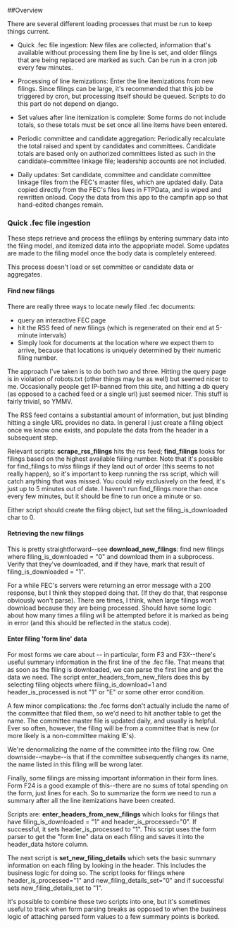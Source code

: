 
##Overview

There are several different loading processes that must be run to keep things current.


* Quick .fec file ingestion: New files are collected, information that's available without processing them line by line is set, and older filings that are being replaced are marked as such. Can be run in a cron job every few minutes.

* Processing of line itemizations: Enter the line itemizations from new filings. Since filings can be large, it's recommended that this job be triggered by cron, but processing itself should be queued. Scripts to do this part do not depend on django.

* Set values after line itemization is complete: Some forms do not include totals, so these totals must be set once all line items have been entered.

* Periodic committee and candidate aggregation: Periodically recalculate the total raised and spent by candidates and committees. Candidate totals are based only on authorized committees listed as such in the candidate-committee linkage file; leadership accounts are not included.


* Daily updates: Set candidate, committee and candidate committee linkage files from the FEC's master files, which are updated daily. Data copied directly from the FEC's files lives in FTPData, and is wiped and rewritten onload. Copy the data from this app to the campfin app so that hand-edited changes remain. 




### Quick .fec file ingestion

These steps retrieve and process the efilings by entering summary data into the filing model, and itemized data into the appopriate model. Some updates are made to the filing model once the body data is completely entereed. 

This process doesn't load or set committee or candidate data or aggregates. 

#### Find new filings

There are really three ways to locate newly filed .fec documents:

- query an interactive FEC page
- hit the RSS feed of new filings (which is regenerated on their end at 5-minute intervals)
- Simply look for documents at the location where we expect them to arrive, because that locations is uniquely determined by their numeric filing number. 

The approach I've taken is to do both two and three. Hitting the query page is in violation of robots.txt (other things may be as well) but seemed nicer to me. Occasionally people get IP-banned from this site, and hitting a db query (as opposed to a cached feed or a single url) just seemed nicer. This stuff is fairly trivial, so YMMV. 

The RSS feed contains a substantial amount of information, but just blinding hitting a single URL provides no data. In general I just create a filing object once we know one exists, and populate the data from the header in a subsequent step. 

Relevant scripts: **scrape_rss_filings** hits the rss feed; **find_filings** looks for filings based on the highest available fiiling number. Note that it's possible for find_filings to *miss* filings if they land out of order (this seems to not really happen), so it's important to keep running the rss script, which will catch anything that was missed. You could rely exclusively on the feed, it's just up to 5 minutes out of date. I haven't run find_filings more than once every few minutes, but it should be fine to run once a minute or so. 

Either script should create the filing object, but set the filing_is_downloaded char to 0.

#### Retrieving the new filings

This is pretty straightforward--see **download_new_filings**: find new filings where filing_is_downloaded = "0" and download them in a subprocess. Verify that they've downloaded, and if they have, mark that result of filing_is_downloaded = "1". 

For a while FEC's servers were returning an error message with a 200 response, but I think they stopped doing that. (If they do that, that response obviously won't parse). There are times, I think, when large filings won't download because they are being 
processed. Should have some logic about how many times a filing will be attempted before it is marked as being in error (and this should be reflected in the status code).

#### Enter filing 'form line' data

For most forms we care about -- in particular, form F3 and F3X--there's useful summary information in the first line of the .fec file. That means that as soon as the filing is downloaded, we can parse the first line and get the data we need. The script enter_headers_from_new_filers does this by selecting filing objects where filing_is_download=1 and header_is_processed is not "1" or "E" or some other error condition. 

A few minor complications: the .fec forms don't actually include the name of the committee that filed them, so we'd need to hit another table to get the name. The committee master file is updated daily, and usually is helpful. Ever so often, however, the filing will be from a committee that is new (or more likely is a non-committee making IE's). 

We're denormalizing the name of the committee into the filing row. One downside--maybe--is that if the committee subsequently changes its name, the name listed in this filing will be wrong later. 

Finally, some filings are missing important information in their form lines. Form F24 is a good example of this--there are no sums of total spending on the form, just lines for each. So to summarize the form we need to run a summary after all the line itemizations have been created. 

Scripts are: **enter_headers_from_new_filings** which looks for filings that have filing_is_downloaded = "1" and header_is_processed="0". If successful, it sets header_is_processed to "1". This script uses the form parser to get the "form line" data on each filing and saves it into the header_data hstore column. 

The next script is **set_new_filing_details** which sets the basic summary information on each filing by looking in the header. This includes the business logic for doing so. The script looks for filings where header_is_processed="1" and new_filing_details_set="0" and if successful sets new_filing_details_set to "1".

It's possible to combine these two scripts into one, but it's sometimes useful to track when form parsing breaks as opposed to when the business logic of attaching parsed form values to a few summary points is borked. 




